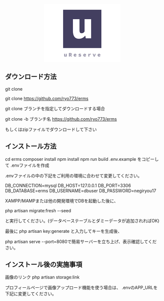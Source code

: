 <p align="center"><a href="https://laravel.com" target="_blank"><img src="https://github.com/ryo773/ERMS/blob/master/public/images/logo.png"></a></p>

## ダウンロード方法
git clone

git clone https://github.com/ryo773/erms

git clone ブランチを指定してダウンロードする場合

git clone -b ブランチ名 https://github.com/ryo773/erms

もしくはzipファイルでダウンロードして下さい


## インストール方法
cd erms
composer install
npm install
npm run build
.env.example をコピーして .envファイルを作成

.envファイルの中の下記をご利用の環境に合わせて変更してください。

DB_CONNECTION=mysql DB_HOST=127.0.0.1 DB_PORT=3306 DB_DATABASE=erms DB_USERNAME=dbuser DB_PASSWORD=negiryou17

XAMPP/MAMPまたは他の開発環境でDBを起動した後に、

php artisan migrate:fresh --seed

と実行してください。(データベーステーブルとダミーデータが追加されればOK)

最後に php artisan key:generate と入力してキーを生成後、

php artisan serve --port=8080で簡易サーバーを立ち上げ、表示確認してください。


## インストール後の実施事項

画像のリンク php artisan storage:link

プロフィールページで画像アップロード機能を使う場合は、 .envのAPP_URLを下記に変更してください。


